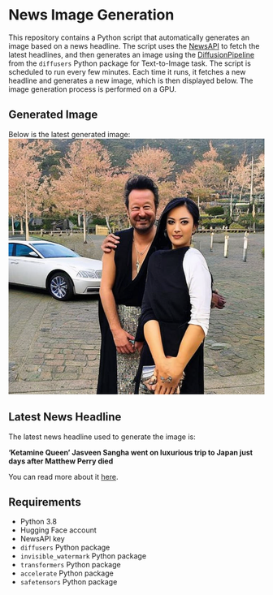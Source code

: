# News Image Generation
This repository contains a Python script that automatically generates an image based on a news headline. The script uses the [NewsAPI](https://newsapi.org/) to fetch the latest headlines, and then generates an image using the [DiffusionPipeline](https://github.com/huggingface/diffusers) from the `diffusers` Python package for Text-to-Image task.
The script is scheduled to run every few minutes. Each time it runs, it fetches a new headline and generates a new image, which is then displayed below. The image generation process is performed on a GPU.

## Generated Image
Below is the latest generated image:
![Generated Image](image.png)

## Latest News Headline
The latest news headline used to generate the image is:

**‘Ketamine Queen’ Jasveen Sangha went on luxurious trip to Japan just days after Matthew Perry died**

You can read more about it [here](https://news.google.com/rss/articles/CBMivgFBVV95cUxNaHRNcFZwZ0MzSHAtY2FabGNzaEQ1OFA5dVBxWkR3NmVSR2xnbldKckc2NDNQTmNVYVNyXzRoTkxfbHFWeWppT2hrR3kxUkpWRzlDSjNiUTJBNWw5b3FPRXAzT0VCQzJlb2xYaE16RUd2TTFyTWZlVkVVY1lsTGpVQ3VhOFpJdV9mdDRjVS13aDB3R3RZa1YyTm1hMG9vWWpNOW5GVFV6UmJwdG1uMDRkUllxcDV1OU52VmwxVjJB?oc=5).

## Requirements
- Python 3.8
- Hugging Face account
- NewsAPI key
- `diffusers` Python package
- `invisible_watermark` Python package
- `transformers` Python package
- `accelerate` Python package
- `safetensors` Python package
